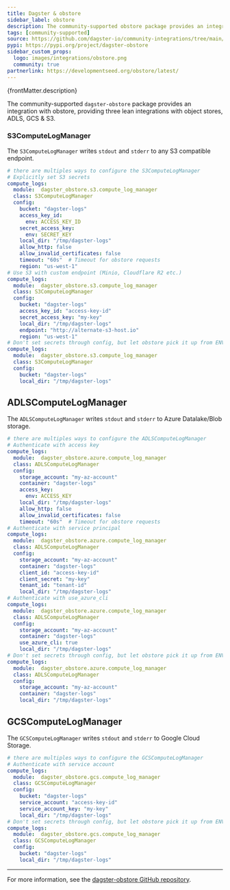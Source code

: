 ```yaml
---
title: Dagster & obstore
sidebar_label: obstore
description: The community-supported obstore package provides an integration with obstore, providing three lean integrations with object stores, ADLS, GCS & S3.
tags: [community-supported]
source: https://github.com/dagster-io/community-integrations/tree/main/libraries/dagster-obstore
pypi: https://pypi.org/project/dagster-obstore
sidebar_custom_props:
  logo: images/integrations/obstore.png
  community: true
partnerlink: https://developmentseed.org/obstore/latest/
---
```


<p>{frontMatter.description}</p>

The community-supported `dagster-obstore` package provides an integration with obstore, providing three lean integrations with object stores, ADLS, GCS & S3.

### S3ComputeLogManager

The `S3ComputeLogManager` writes `stdout` and `stderr` to any S3 compatible endpoint.

```yaml
# there are multiples ways to configure the S3ComputeLogManager
# Explicitly set S3 secrets
compute_logs:
  module:  dagster_obstore.s3.compute_log_manager
  class: S3ComputeLogManager
  config:
    bucket: "dagster-logs"
    access_key_id:
      env: ACCESS_KEY_ID
    secret_access_key:
      env: SECRET_KEY
    local_dir: "/tmp/dagster-logs"
    allow_http: false
    allow_invalid_certificates: false
    timeout: "60s"  # Timeout for obstore requests
    region: "us-west-1"
# Use S3 with custom endpoint (Minio, Cloudflare R2 etc.)
compute_logs:
  module:  dagster_obstore.s3.compute_log_manager
  class: S3ComputeLogManager
  config:
    bucket: "dagster-logs"
    access_key_id: "access-key-id"
    secret_access_key: "my-key"
    local_dir: "/tmp/dagster-logs"
    endpoint: "http://alternate-s3-host.io"
    region: "us-west-1"
# Don't set secrets through config, but let obstore pick it up from ENV VARS
compute_logs:
  module:  dagster_obstore.s3.compute_log_manager
  class: S3ComputeLogManager
  config:
    bucket: "dagster-logs"
    local_dir: "/tmp/dagster-logs"
```

## ADLSComputeLogManager

The `ADLSComputeLogManager` writes `stdout` and `stderr` to Azure Datalake/Blob storage.

```yaml
# there are multiples ways to configure the ADLSComputeLogManager
# Authenticate with access key
compute_logs:
  module:  dagster_obstore.azure.compute_log_manager
  class: ADLSComputeLogManager
  config:
    storage_account: "my-az-account"
    container: "dagster-logs"
    access_key:
      env: ACCESS_KEY
    local_dir: "/tmp/dagster-logs"
    allow_http: false
    allow_invalid_certificates: false
    timeout: "60s"  # Timeout for obstore requests
# Authenticate with service principal
compute_logs:
  module:  dagster_obstore.azure.compute_log_manager
  class: ADLSComputeLogManager
  config:
    storage_account: "my-az-account"
    container: "dagster-logs"
    client_id: "access-key-id"
    client_secret: "my-key"
    tenant_id: "tenant-id"
    local_dir: "/tmp/dagster-logs"
# Authenticate with use_azure_cli
compute_logs:
  module:  dagster_obstore.azure.compute_log_manager
  class: ADLSComputeLogManager
  config:
    storage_account: "my-az-account"
    container: "dagster-logs"
    use_azure_cli: true
    local_dir: "/tmp/dagster-logs"
# Don't set secrets through config, but let obstore pick it up from ENV VARS
compute_logs:
  module:  dagster_obstore.azure.compute_log_manager
  class: ADLSComputeLogManager
  config:
    storage_account: "my-az-account"
    container: "dagster-logs"
    local_dir: "/tmp/dagster-logs"
```

## GCSComputeLogManager

The `GCSComputeLogManager` writes `stdout` and `stderr` to Google Cloud Storage.

```yaml
# there are multiples ways to configure the GCSComputeLogManager
# Authenticate with service account
compute_logs:
  module:  dagster_obstore.gcs.compute_log_manager
  class: GCSComputeLogManager
  config:
    bucket: "dagster-logs"
    service_account: "access-key-id"
    service_account_key: "my-key"
    local_dir: "/tmp/dagster-logs"
# Don't set secrets through config, but let obstore pick it up from ENV VARS
compute_logs:
  module:  dagster_obstore.gcs.compute_log_manager
  class: GCSComputeLogManager
  config:
    bucket: "dagster-logs"
    local_dir: "/tmp/dagster-logs"
```

---

For more information, see the [dagster-obstore GitHub repository](https://github.com/dagster-io/community-integrations/tree/main/libraries/dagster-obstore).
